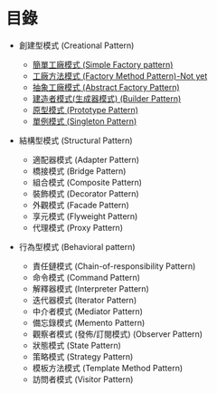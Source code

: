 # 目錄
- 創建型模式 (Creational Pattern)
    - [簡單工廠模式 (Simple Factory pattern)](/DP/SimpleFactory.md)
    - [工廠方法模式 (Factory Method Pattern)-Not yet](/DP/FactoryMethod.md)
    - [抽象工廠模式 (Abstract Factory Pattern)](/DP/AbstractFactory.md)
    - [建造者模式(生成器模式) (Builder Pattern)](/DP/BuilderPattern.md)
    - [原型模式 (Prototype Pattern)](/DP/PrototypePattern.md)
    - [單例模式 (Singleton Pattern)](/DP/SingletonPattern.md)

- 結構型模式 (Structural Pattern)
    - 適配器模式 (Adapter Pattern)
    - 橋接模式 (Bridge Pattern)
    - 組合模式 (Composite Pattern)
    - 裝飾模式 (Decorator Pattern)
    - 外觀模式 (Facade Pattern)
    - 享元模式 (Flyweight Pattern)
    - 代理模式 (Proxy Pattern)

- 行為型模式 (Behavioral pattern)
    - 責任鏈模式 (Chain-of-responsibility Pattern)
    - 命令模式 (Command Pattern)
    - 解釋器模式 (Interpreter Pattern)
    - 迭代器模式 (Iterator Pattern)
    - 中介者模式 (Mediator Pattern)
    - 備忘錄模式 (Memento Pattern)
    - 觀察者模式 (發佈/訂閱模式) (Observer Pattern)
    - 狀態模式 (State Pattern)
    - 策略模式 (Strategy Pattern)
    - 模板方法模式 (Template Method Pattern)
    - 訪問者模式 (Visitor Pattern)